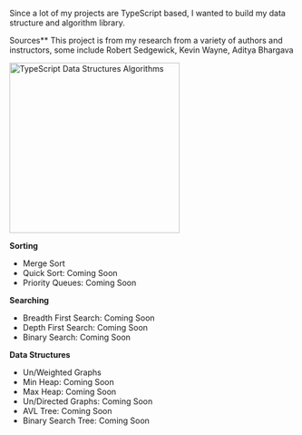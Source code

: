 Since a lot of my projects are TypeScript based, 
I wanted to build my data structure and algorithm library.

Sources** This project is from my research from a variety of authors and instructors, some include
Robert Sedgewick, Kevin Wayne, Aditya Bhargava

<img alt="TypeScript Data Structures Algorithms" src="https://strapi-next-s3.s3.amazonaws.com/image_8a84b91b5f.svg"  height="300"/>

**Sorting**
- Merge Sort
- Quick Sort: Coming Soon
- Priority Queues: Coming Soon

**Searching**
- Breadth First Search: Coming Soon
- Depth First Search: Coming Soon
- Binary Search: Coming Soon

**Data Structures**
- Un/Weighted Graphs
- Min Heap: Coming Soon
- Max Heap: Coming Soon
- Un/Directed Graphs: Coming Soon
- AVL Tree: Coming Soon
- Binary Search Tree: Coming Soon
